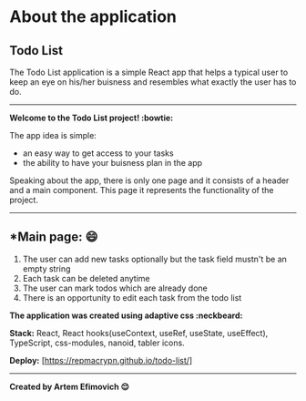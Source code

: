 # About the application
## Todo List
The Todo List application is a simple React app that helps a typical user to keep an eye on his/her buisness
and resembles what exactly the user has to do.
___
**Welcome to the Todo List project! :bowtie:**

The app idea is simple:
+ an easy way to get access to your tasks
+ the ability to have your buisness plan in the app

Speaking about the app, there is only one page and it consists of a header and a main component.
This page it represents the functionality of the project. 
___
## *Main page: :smile:
   1. The user can add new tasks optionally but the task field mustn't be an empty string
   2. Each task can be deleted anytime
   3. The user can mark todos which are already done
   4. There is an opportunity to edit each task from the todo list
 
**The application was created using adaptive css :neckbeard:**

**Stack:** React, React hooks(useContext, useRef, useState, useEffect), TypeScript, css-modules, nanoid, tabler icons.

**Deploy:** [https://repmacrypn.github.io/todo-list/]
___
**Created by Artem Efimovich :relieved:**